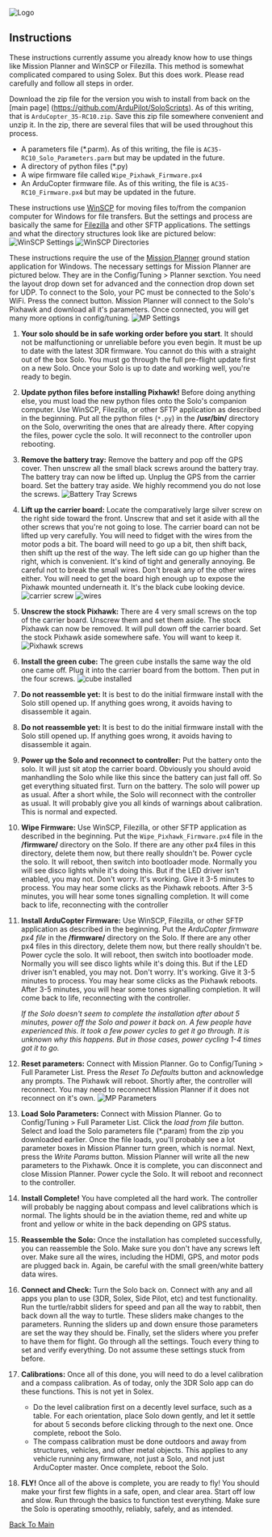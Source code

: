 ![Logo](https://github.com/ArduPilot/SoloScripts/blob/master/Misc/APsolo.jpg)

Instructions
------------
These instructions currently assume you already know how to use things like Mission Planner and WinSCP or Filezilla. This method is somewhat complicated compared to using Solex. But this does work. Please read carefully and follow all steps in order.

Download the zip file for the version you wish to install from back on the [main page] (https://github.com/ArduPilot/SoloScripts). As of this writing, that is `ArduCopter_35-RC10.zip`. Save this zip file somewhere convenient and unzip it. In the zip, there are several files that will be used throughout this process.
* A parameters file (*.parm). As of this writing, the file is `AC35-RC10_Solo_Parameters.parm` but may be updated in the future.
* A directory of python files (*.py)
* A wipe firmware file called `Wipe_Pixhawk_Firmware.px4`
* An ArduCopter firmware file. As of this writing, the file is `AC35-RC10_Firmware.px4` but may be updated in the future.

These instructions use [WinSCP](https://winscp.net/eng/download.php) for moving files to/from the companion computer for Windows for file transfers. But the settings and process are basically the same for [Filezilla](https://filezilla-project.org/download.php?type=client) and other SFTP applications.  The settings and what the directory structures look like are pictured below:
  ![WinSCP Settings](https://github.com/ArduPilot/SoloScripts/blob/master/Misc/winscp_settings.jpg)
  ![WinSCP Directories](https://github.com/ArduPilot/SoloScripts/blob/master/Misc/winscp_directories.jpg)

These instructions require the use of the [Mission Planner](http://ardupilot.org/planner/docs/common-install-mission-planner.html) ground station application for Windows. The necessary settings for Mission Planner are pictured below. They are in the Config/Tuning > Planner sexction. You need the layout drop down set for advanced and the connection drop down set for UDP. To connect to the Solo, your PC must be connected to the Solo's WiFi. Press the connect button. Mission Planner will connect to the Solo's Pixhawk and download all it's parameters. Once connected, you will get many more options in config/tuning.
![MP Settings](https://github.com/ArduPilot/SoloScripts/blob/master/Misc/mp_settings.jpg)


1. **Your solo should be in safe working order before you start**. It should not be malfunctioning or unreliable before you even begin. It must be up to date with the latest 3DR firmware. You cannot do this with a straight out of the box Solo. You must go through the full pre-flight update first on a new Solo.  Once your Solo is up to date and working well, you're ready to begin.

2. **Update python files before installing Pixhawk!** Before doing anything else, you must load the new python files onto the Solo's companion computer. Use WinSCP, Filezilla, or other SFTP application as described in the beginning.  Put all the python files (`*.py`) in the **/usr/bin/** directory on the Solo, overwriting the ones that are already there. After copying the files, power cycle the solo. It will reconnect to the controller upon rebooting.

3. **Remove the battery tray:** Remove the battery and pop off the GPS cover.  Then unscrew all the small black screws around the battery tray. The battery tray can now be lifted up.  Unplug the GPS from the carrier board.  Set the battery tray aside. We highly recommend you do not lose the screws.
   ![Battery Tray Screws](https://github.com/ArduPilot/SoloScripts/blob/master/Misc/battery_tray_screws.jpg)

4. **Lift up the carrier board:** Locate the comparatively large silver screw on the right side toward the front. Unscrew that and set it aside with all the other screws that you're not going to lose.  The carrier board can not be lifted up very carefully.  You will need to fidget with the wires from the motor pods a bit.  The board will need to go up a bit, then shift back, then shift up the rest of the way. The left side can go up higher than the right, which is convenient.  It's kind of tight and generally annoying.  Be careful not to break the small wires.  Don't break any of the other wires either.  You will need to get the board high enough up to expose the Pixhawk mounted underneath it.  It's the black cube looking device.
   ![carrier screw](https://github.com/ArduPilot/SoloScripts/blob/master/Misc/carrier_retainer_screw.jpg)
   ![wires](https://github.com/ArduPilot/SoloScripts/blob/master/Misc/carrier_board_wires.jpg)

5. **Unscrew the stock Pixhawk:** There are 4 very small screws on the top of the carrier board. Unscrew them and set them aside. The stock Pixhawk can now be removed. It will pull down off the carrier board. Set the stock Pixhawk aside somewhere safe. You will want to keep it.
   ![Pixhawk screws](https://github.com/ArduPilot/SoloScripts/blob/master/Misc/pixhawk_screws.jpg)

6. **Install the green cube:** The green cube installs the same way the old one came off.  Plug it into the carrier board from the bottom.  Then put in the four screws.
  ![cube installed](https://github.com/ArduPilot/SoloScripts/blob/master/Misc/cube_installed.jpg)
  
7. **Do not reassemble yet:** It is best to do the initial firmware install with the Solo still opened up. If anything goes wrong, it avoids having to disassemble it again. 

7. **Do not reassemble yet:** It is best to do the initial firmware install with the Solo still opened up. If anything goes wrong, it avoids having to disassemble it again. 

8. **Power up the Solo and reconnect to controller:** Put the battery onto the solo. It will just sit atop the carrier board. Obviously you should avoid manhandling the Solo while like this since the battery can just fall off. So get everything situated first.  Turn on the battery.  The solo will power up as usual. After a short while, the Solo will reconnect with the controller as usual. It will probably give you all kinds of warnings about calibration. This is normal and expected.

9. **Wipe Firmware:** Use WinSCP, Filezilla, or other SFTP application as described in the beginning.  Put the `Wipe_Pixhawk_Firmware.px4` file in the **/firmware/** directory on the Solo. If there are any other px4 files in this directory, delete them now, but there really shouldn't be. Power cycle the solo. It will reboot, then switch into bootloader mode. Normally you will see disco lights while it's doing this. But if the LED driver isn't enabled, you may not. Don't worry. It's working. Give it 3-5 minutes to process. You may hear some clicks as the Pixhawk reboots. After 3-5 minutes, you will hear some tones signalling completion. It will come back to life, reconnecting with the controller

10. **Install ArduCopter Firmware:** Use WinSCP, Filezilla, or other SFTP application as described in the beginning.  Put the _ArduCopter firmware px4 file_ in the **/firmware/** directory on the Solo. If there are any other px4 files in this directory, delete them now, but there really shouldn't be. Power cycle the solo. It will reboot, then switch into bootloader mode. Normally you will see disco lights while it's doing this. But if the LED driver isn't enabled, you may not. Don't worry. It's working. Give it 3-5 minutes to process. You may hear some clicks as the Pixhawk reboots. After 3-5 minutes, you will hear some tones signalling completion. It will come back to life, reconnecting with the controller.

    _If the Solo doesn't seem to complete the installation after about 5 minutes, power off the Solo and power it back on.  A few people have experienced this. It took a few power cycles to get it go through. It is unknown why this happens.  But in those cases, power cycling 1-4 times got it to go._
    

11. **Reset parameters:** Connect with Mission Planner. Go to Config/Tuning > Full Parameter List. Press the _Reset To Defaults_ button and acknowledge any prompts.  The Pixhawk will reboot.  Shortly after, the controller will reconnect. You may need to reconnect Mission Planner if it does not reconnect on it's own.
  ![MP Parameters](https://github.com/ArduPilot/SoloScripts/blob/master/Misc/mp_parameters.jpg)

12. **Load Solo Parameters:** Connect with Mission Planner. Go to Config/Tuning > Full Parameter List. Click the _load from file_ button.  Select and load the Solo parameters file (*.param) from the zip you downloaded earlier. Once the file loads, you'll probably see a lot parameter boxes in Mission Planner turn green, which is normal.  Next, press the _Write Params_ button.  Mission Planner will write all the new parameters to the Pixhawk. Once it is complete, you can disconnect and close Mission Planner.  Power cycle the Solo. It will reboot and reconnect to the controller.

13. **Install Complete!**  You have completed all the hard work.  The controller will probably be nagging about compass and level calibrations which is normal.  The lights should be in the aviation theme, red and white up front and yellow or white in the back depending on GPS status.

14. **Reassemble the Solo:** Once the installation has completed successfully, you can reassemble the Solo. Make sure you don't have any screws left over.  Make sure all the wires, including the HDMI, GPS, and motor pods are plugged back in. Again, be careful with the small green/white battery data wires.

15. **Connect and Check:** Turn the Solo back on. Connect with any and all apps you plan to use (3DR, Solex, Side Pilot, etc) and test functionality. Run the turtle/rabbit sliders for speed and pan all the way to rabbit, then back down all the way to turtle. These sliders make changes to the parameters. Running the sliders up and down ensure those parameters are set the way they should be. Finally, set the sliders where you prefer to have them for flight. Go through all the settings. Touch every thing to set and verify everything. Do not assume these settings stuck from before.

16. **Calibrations:** Once all of this done, you will need to do a level calibration and a compass calibration. As of today, only the 3DR Solo app can do these functions. This is not yet in Solex.
    * Do the level calibration first on a decently level surface, such as a table. For each orientation, place Solo down gently, and let it settle for about 5 seconds before clicking through to the next one. Once complete, reboot the Solo.
    * The compass calibration must be done outdoors and away from structures, vehicles, and other metal objects. This applies to any vehicle running any firmware, not just a Solo, and not just ArduCopter master. Once complete, reboot the Solo.

17. **FLY!** Once all of the above is complete, you are ready to fly! You should make your first few flights in a safe, open, and clear area. Start off low and slow. Run through the basics to function test everything.  Make sure the Solo is operating smoothly, reliably, safely, and as intended.

[Back To Main](../master/README.md)